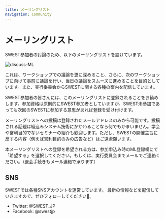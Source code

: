 ```yaml
---
title: メーリングリスト
navigation: Community
---
```

# メーリングリスト

SWEST参加者の討論のため、以下のメーリングリストを設けています。

![discuss-ML](discuss.jpg)

これは、ワークショップでの議論を更に深めること、さらに、次のワークショップに向けて事前に議論を行い、当日の議論をスムーズに進めることを目的としています。また、実行委員会からSWESTに関する各種の案内を配信しています。

SWEST参加者の皆さんには、このメーリングリストに登録されることをお勧めします。参加資格は原則的にSWEST参加者としていますが、SWEST未参加であっても次回のSWESTに参加する意思があれば登録を受け付けます。

メーリングリストへの投稿は登録されたメールアドレスのみから可能です。投稿される話題は組込みシステム技術にかかわることなら何でもかまいません。学会や営利目的でないセミナーの紹介も歓迎します。ただし、SWESTの開催主旨に反する内容（例えば営利目的のみの広告など）はご遠慮願います。

本メーリングリストへの登録を希望される方は、参加申込み時のML登録欄にて「希望する」を選択してください。もしくは、実行委員会までメールでご連絡ください。（退会手続きもメール連絡で承ります）

## SNS

SWESTでは各種SNSアカウントを運営しています。
最新の情報などを配信していきますので、ぜひフォローしてください。

* Twitter: @SWEST_JP
* Facebook: @swestjp
